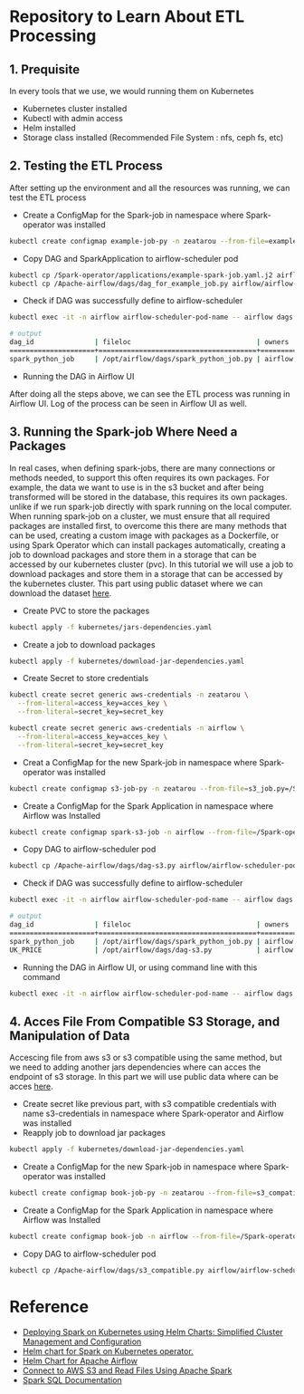 # Repository to Learn About ETL Processing
## 1. Prequisite
In every tools that we use, we would running them on Kubernetes
- Kubernetes cluster installed
- Kubectl with admin access
- Helm installed
- Storage class installed (Recommended File System : nfs, ceph fs, etc)

## 2. Testing the ETL Process
After setting up the environment and all the resources was running, we can test the ETL process

- Create a ConfigMap for the Spark-job in namespace where Spark-operator was installed
```bash
kubectl create configmap example-job-py -n zeatarou --from-file=example_job.py=/Spark-operator/spark-job/example_job.py
```

- Copy DAG and SparkApplication to airflow-scheduler pod
```bash
kubectl cp /Spark-operator/applications/example-spark-job.yaml.j2 airflow/airflow-scheduler-pod-name:/opt/airflow/dags/
kubectl cp /Apache-airflow/dags/dag_for_example_job.py airflow/airflow-scheduler-pod-name:/opt/airflow/dags/
```

- Check if DAG was successfully define to airflow-scheduler
```bash
kubectl exec -it -n airflow airflow-scheduler-pod-name -- airflow dags list

# output
dag_id               | fileloc                               | owners  | is_paused
=====================+=======================================+=========+==========
spark_python_job     | /opt/airflow/dags/spark_python_job.py | airflow | None
```

- Running the DAG in Airflow UI

After doing all the steps above, we can see the ETL process was running in Airflow UI. Log of the process can be seen in Airflow UI as well.


## 3. Running the Spark-job Where Need a Packages
In real cases, when defining spark-jobs, there are many connections or methods needed, to support this often requires its own packages. For example, the data we want to use is in the s3 bucket and after being transformed will be stored in the database, this requires its own packages. unlike if we run spark-job directly with spark running on the local computer. When running spark-job on a cluster, we must ensure that all required packages are installed first, to overcome this there are many methods that can be used, creating a custom image with packages as a Dockerfile, or using Spark Operator which can install packages automatically, creating a job to download packages and store them in a storage that can be accessed by our kubernetes cluster (pvc). In this tutorial we will use a job to download packages and store them in a storage that can be accessed by the kubernetes cluster. This part using public dataset where we can download the dataset [here](https://www.kaggle.com/datasets/willianoliveiragibin/uk-property-price-data-1995-2023-04).

- Create PVC to store the packages
```bash
kubectl apply -f kubernetes/jars-dependencies.yaml
```

- Create a job to download packages
```bash
kubectl apply -f kubernetes/download-jar-dependencies.yaml
```

- Create Secret to store credentials
```bash
kubectl create secret generic aws-credentials -n zeatarou \
  --from-literal=access_key=acces_key \
  --from-literal=secret_key=secret_key

kubectl create secret generic aws-credentials -n airflow \
  --from-literal=access_key=acces_key \
  --from-literal=secret_key=secret_key
```

- Creat a ConfigMap for the new Spark-job in namespace where Spark-operator was installed
```bash
kubectl create configmap s3-job-py -n zeatarou --from-file=s3_job.py=/Spark-operator/spark-job/s3_job.py
```

- Create a ConfigMap for the Spark Application in namespace where Airflow was Installed
```bash
kubectl create configmap spark-s3-job -n airflow --from-file=/Spark-operator/applications/s3-spark-job.yaml
```

- Copy DAG to airflow-scheduler pod
```bash
kubectl cp /Apache-airflow/dags/dag-s3.py airflow/airflow-scheduler-pod-name:/opt/airflow/dags/
```

- Check if DAG was successfully define to airflow-scheduler
```bash
kubectl exec -it -n airflow airflow-scheduler-pod-name -- airflow dags list

# output
dag_id               | fileloc                               | owners  | is_paused
=====================+=======================================+=========+==========
spark_python_job     | /opt/airflow/dags/spark_python_job.py | airflow | None
UK_PRICE             | /opt/airflow/dags/dag-s3.py           | airflow | None
```

- Running the DAG in Airflow UI, or using command line with this command
```bash
kubectl exec -it -n airflow airflow-scheduler-pod-name -- airflow dags trigger UK_PRICE
```

## 4. Acces File From Compatible S3 Storage, and Manipulation of Data
Accescing file from aws s3 or s3 compatible using the same method, but we need to adding another jars dependencies where can acces the endpoint of s3 storage. In this part we will use public data where can be acces [here](https://www.kaggle.com/datasets/mohamedbakhet/amazon-books-reviews/data).

- Create secret like previous part, with s3 compatible credentials with name s3-credentials in namespace where Spark-operator and Airflow was installed
- Reapply job to download jar packages
```bash
kubectl apply -f kubernetes/download-jar-dependencies.yaml
```
- Create a ConfigMap for the new Spark-job in namespace where Spark-operator was installed
```bash
kubectl create configmap book-job-py -n zeatarou --from-file=s3_compatible.py=/Spark-operator/spark-job/s3_compatible.py
```
- Create a ConfigMap for the Spark Application in namespace where Airflow was Installed
```bash
kubectl create configmap book-job -n airflow --from-file=/Spark-operator/applications/s3_compatible.yaml
```
- Copy DAG to airflow-scheduler pod
```bash
kubectl cp /Apache-airflow/dags/s3_compatible.py airflow/airflow-scheduler-pod-name:/opt/airflow/dags/
```

# Reference
- [Deploying Spark on Kubernetes using Helm Charts: Simplified Cluster Management and Configuration](https://medium.com/@SaphE/deploying-apache-spark-on-kubernetes-using-helm-charts-simplified-cluster-management-and-ee5e4f2264fd)
- [Helm chart for Spark on Kubernetes operator.](https://github.com/kubeflow/spark-operator/tree/master/charts/spark-operator-chart)
- [Helm Chart for Apache Airflow](https://airflow.apache.org/docs/helm-chart/stable/index.html)
- [Connect to AWS S3 and Read Files Using Apache Spark](https://medium.com/@Shamimw/connect-to-aws-s3-and-read-files-using-apache-spark-186943a5169a)
- [Spark SQL Documentation](https://spark.apache.org/docs/latest/api/python/reference/pyspark.sql/index.html)